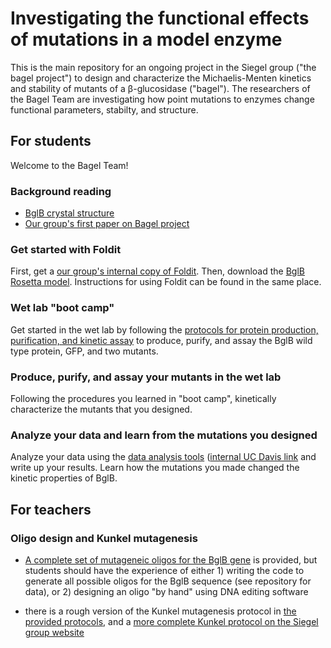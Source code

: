# Investigating the functional effects of mutations in a model enzyme 

This is the main repository for an ongoing project in the Siegel group ("the bagel project") to design and characterize the Michaelis-Menten kinetics and stability of mutants of a β-glucosidase ("bagel"). The researchers of the Bagel Team are investigating how point mutations to enzymes change functional parameters, stabilty, and structure. 

## For students

Welcome to the Bagel Team! 

### Background reading 

+ [BglB crystal structure](http://www.sciencedirect.com/science/article/pii/S0022283607007413)
+ [Our group's first paper on Bagel project](http://journals.plos.org/plosone/article?id=10.1371%2Fjournal.pone.0147596)

### Get started with Foldit

First, get a [our group's internal copy of Foldit](http://fold.it/dist/internal/build/). Then, download the [BglB Rosetta model](http://github.com/rwcaster1/Bagel-Foldit). Instructions for using Foldit can be found in the same place. 

### Wet lab "boot camp"

Get started in the wet lab by following the [protocols for protein production, purification, and kinetic assay](http://github.com/rwcaster1/Bagel-Protocol) to produce, purify, and assay the BglB wild type protein, GFP, and two mutants. 

### Produce, purify, and assay your mutants in the wet lab

Following the procedures you learned in "boot camp", kinetically characterize the mutants that you designed. 

### Analyze your data and learn from the mutations you designed

Analyze your data using the [data analysis tools](http://github.com/rwcaster1/Bagel-fitter) ([internal UC Davis link](http://bagel.genomecenter.ucdavis.edu) and write up your results. Learn how the mutations you made changed the kinetic properties of BglB. 

## For teachers 

### Oligo design and Kunkel mutagenesis

+ [A complete set of mutageneic oligos for the BglB gene](http://github.com/rwcaster1/Bagel-orders) is provided, but students should have the experience of either 1) writing the code to generate all possible oligos for the BglB sequence (see repository for data), or 2) designing an oligo "by hand" using DNA editing software 

+ there is a rough version of the Kunkel mutagenesis protocol in [the provided protocols](http://github.com/rwcaster1/Bagel-Protocol), and a [more complete Kunkel protocol on the Siegel group website](https://drive.google.com/drive/folders/0B3zIXvOOrmpqcEM5WWRadThsVUE)

